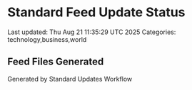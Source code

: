 # Standard Feed Update Status
Last updated: Thu Aug 21 11:35:29 UTC 2025
Categories: technology,business,world

## Feed Files Generated

Generated by Standard Updates Workflow
